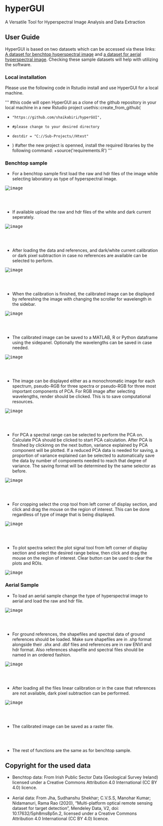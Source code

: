 # hyperGUI
A Versatile Tool for Hyperspectral Image Analysis and Data Extraction

## User Guide
HyperGUI is based on two datasets which can be accessed via these links: [A dataset for benchtop hyperspectral image](https://gsi.geodata.gov.ie/downloads/Bedrock/Data/Hyperspectral_Sample_data.zip) and [a dataset for aerial hyperspectral image](https://data.mendeley.com/datasets/5ph8ms8p5n/2). Checking these sample datasets will help with utilizing the software.

### Local installation
Please use the following code in Rstudio install and use HyperGUI for a local machine.

'''
#this code will open HyperGUI as a clone of the github repository in your local machine in a new Rstudio project
usethis::create_from_github(
+     "https://github.com/shaikabiri/hyperGUI",
+     #please change to your desired directory
+     destdir = "C://Sub-Projects//Htest"
+ )
#after the new project is openned, install the required libraries by the following command:
+source('requirements.R')
'''


### Benchtop sample
- For a benchtop sample first load the raw and hdr files of the image while selecting laboratory as type of hyperspectral image.

<kbd>
  
![image](https://github.com/shaikabiri/hyperGUI/assets/114778345/136814e7-b986-4dd3-a373-d0612f22482f)

</kbd>

<br><br>

- If available upload the raw and hdr files of the white and dark current seperately.

<kbd>
  
![image](https://github.com/shaikabiri/hyperGUI/assets/114778345/b0359ad0-5247-469e-8978-3d8a0c11b139)

</kbd>

<br><br>

- After loading the data and references, and dark/white current calibration or dark pixel subtraction in case no references are available can be selected to perform.

<kbd>
  
![image](https://github.com/shaikabiri/hyperGUI/assets/114778345/766d97d4-64ed-410e-9b68-6d59727546ac)

</kbd>

<br><br>

- When the calibration is finished, the calibrated image can be displayed by refereshing the image with changing the scroller for wavelength in the sidebar.

<kbd>

  ![image](https://github.com/shaikabiri/hyperGUI/assets/114778345/d100be15-ccdc-4412-b3a1-6130dcca0c1b)

</kbd>

<br><br>

- The calibrated image can be saved to a MATLAB, R or Python dataframe using the sidepanel. Optionally the wavelengths can be saved in case needed.

<kbd>

  ![image](https://github.com/shaikabiri/hyperGUI/assets/114778345/36c8e091-fc8c-4e75-8034-cf00dccee8fb)

</kbd>

<br><br>

- The image can be displayed either as a monochromatic image for each spectrum, pseudo-RGB for three spectra or pseudo-RGB for three most important components of PCA. For RGB image after selecting wavelengths, render should be clicked. This is to save computational resources. 

<kbd>
  
![image](https://github.com/shaikabiri/hyperGUI/assets/114778345/a8548ccf-a5ad-4d86-8f37-ee826628a8de)

</kbd>

<br><br>

- For PCA a spectral range can be selected to perform the PCA on. Calculate PCA should be clicked to start PCA calculation. After PCA is finsihed by clickinng on the next button, variance explained by PCA component will be plotted. If a reduced PCA data is needed for saving, a proportion of variance explained can be selected to automatically save the data by number of components needed to reach that degree of variance. The saving format will be determined by the same selector as before.

<kbd>
  
![image](https://github.com/shaikabiri/hyperGUI/assets/114778345/0033ae9e-f1fc-477c-95f5-7df49e53567b)

</kbd>

<br><br>

- For cropping  select the crop tool from left corner of display section, and click and drag the mouse on the region of interest. This can be done regardless of type of image that is being displayed.

<kbd>
  
![image](https://github.com/shaikabiri/hyperGUI/assets/114778345/700f3d66-a9f8-4f3f-8b65-6ddcbe8f131e)

</kbd>

<br><br>

- To plot spectra select the plot signal tool from left corner of display section and select the desired range below, then click and drag the mouse on the region of interest. Clear button can be used to clear the plots and ROIs. 

<kbd>
  
![image](https://github.com/shaikabiri/hyperGUI/assets/114778345/6e17a9b6-64a8-4ad0-a630-79c1dccfd193)

</kbd>

### Aerial Sample
- To load an aerial sample change the type of hyperspectral image to aerial and load the raw and hdr file. 

<kbd>
  
![image](https://github.com/shaikabiri/hyperGUI/assets/114778345/ba1fb744-6f1a-464e-aaf7-cb677b7aac10)

</kbd>

<br><br>

- For ground references, the shapefiles and spectral data of ground references should be loaded. Make sure shapefiles are in .shp format alongside their .shx and .dbf files and references are in raw ENVI and hdr format. Also references shapefile and spectral files should be named in an ordered fashion. 

<kbd>
  
![image](https://github.com/shaikabiri/hyperGUI/assets/114778345/7c8338a5-3b3a-4a38-9900-fcab4582978a)

</kbd>

<br><br>

- After loading all the files linear calibration or in the case that references are not available, dark pixel subtraction can be performed. 

<kbd>
  
![image](https://github.com/shaikabiri/hyperGUI/assets/114778345/3d82ac30-bf61-40a3-a389-44f838cd493e)

</kbd>

<br><br>

- The calibrated image can be saved as a raster file.

<br><br>

- The rest of functions are the same as for benchtop sample. 

## Copyright for the used data

- Benchtop data: From Irish Public Sector Data (Geological Survey Ireland) licensed under a Creative Commons Attribution 4.0 International (CC BY 4.0) licence.
<br><br>
- Aerial data: From Jha, Sudhanshu Shekhar; C.V.S.S, Manohar Kumar; Nidamanuri, Rama Rao (2020), “Multi-platform optical remote sensing dataset for target detection”, Mendeley Data, V2, doi: 10.17632/5ph8ms8p5n.2, licensed under a Creative Commons Attribution 4.0 International (CC BY 4.0) licence.












